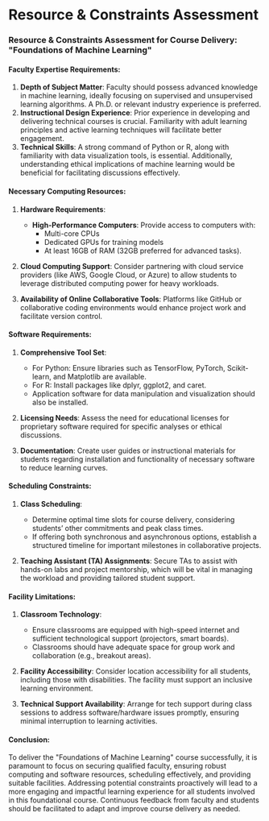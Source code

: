 Resource & Constraints Assessment
=================================

### Resource & Constraints Assessment for Course Delivery: "Foundations of Machine Learning"

#### Faculty Expertise Requirements:
1. **Depth of Subject Matter**: Faculty should possess advanced knowledge in machine learning, ideally focusing on supervised and unsupervised learning algorithms. A Ph.D. or relevant industry experience is preferred.
2. **Instructional Design Experience**: Prior experience in developing and delivering technical courses is crucial. Familiarity with adult learning principles and active learning techniques will facilitate better engagement.
3. **Technical Skills**: A strong command of Python or R, along with familiarity with data visualization tools, is essential. Additionally, understanding ethical implications of machine learning would be beneficial for facilitating discussions effectively.

#### Necessary Computing Resources:
1. **Hardware Requirements**:
   - **High-Performance Computers**: Provide access to computers with:
     - Multi-core CPUs
     - Dedicated GPUs for training models
     - At least 16GB of RAM (32GB preferred for advanced tasks).

2. **Cloud Computing Support**: Consider partnering with cloud service providers (like AWS, Google Cloud, or Azure) to allow students to leverage distributed computing power for heavy workloads.

3. **Availability of Online Collaborative Tools**: Platforms like GitHub or collaborative coding environments would enhance project work and facilitate version control.

#### Software Requirements:
1. **Comprehensive Tool Set**:
   - For Python: Ensure libraries such as TensorFlow, PyTorch, Scikit-learn, and Matplotlib are available.
   - For R: Install packages like dplyr, ggplot2, and caret.
   - Application software for data manipulation and visualization should also be installed.

2. **Licensing Needs**: Assess the need for educational licenses for proprietary software required for specific analyses or ethical discussions.

3. **Documentation**: Create user guides or instructional materials for students regarding installation and functionality of necessary software to reduce learning curves.

#### Scheduling Constraints:
1. **Class Scheduling**: 
   - Determine optimal time slots for course delivery, considering students’ other commitments and peak class times.
   - If offering both synchronous and asynchronous options, establish a structured timeline for important milestones in collaborative projects.

2. **Teaching Assistant (TA) Assignments**: Secure TAs to assist with hands-on labs and project mentorship, which will be vital in managing the workload and providing tailored student support.

#### Facility Limitations:
1. **Classroom Technology**:
   - Ensure classrooms are equipped with high-speed internet and sufficient technological support (projectors, smart boards).
   - Classrooms should have adequate space for group work and collaboration (e.g., breakout areas).

2. **Facility Accessibility**: Consider location accessibility for all students, including those with disabilities. The facility must support an inclusive learning environment.

3. **Technical Support Availability**: Arrange for tech support during class sessions to address software/hardware issues promptly, ensuring minimal interruption to learning activities.

#### Conclusion:
To deliver the "Foundations of Machine Learning" course successfully, it is paramount to focus on securing qualified faculty, ensuring robust computing and software resources, scheduling effectively, and providing suitable facilities. Addressing potential constraints proactively will lead to a more engaging and impactful learning experience for all students involved in this foundational course. Continuous feedback from faculty and students should be facilitated to adapt and improve course delivery as needed.